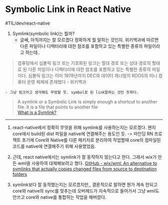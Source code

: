 # Symbolic Link in React Native 
#TIL/dev/react-native

1. Symlink(symbolic link)는 뭘까? 
	- 글쎄, 아직까지는 잘 모르겠다 정확하게 뭘 말하는 것인지. 위키백과에 따르면 다른 파일이나 디렉터리에 대한 참조를 포함하고 있는 특별한 종류의 파일이라고 하는데.. 

> 컴퓨팅에서 심볼릭 링크 또는 기호화된 링크는 절대 경로 또는 상대 경로의 형태로 된 다른 파일이나 디렉터리에 대한 참조를 포함하고 있는 특별한 종류의 파일이다. 심볼릭 링크는 이미 1978년까지 DEC와 데이터 제너럴의 RDOS의 미니 컴퓨터 운영 체제에 존재했다 - 위키백과   

	- 그냥 링크라고 생각해도 무방할 듯. symbol로 된 link말하는 것인 듯하다. 
> A symlink or a Symbolic Link is simply enough a shortcut to another file. It is a file that points to another file  
[What is a Symlink?](https://devdojo.com/tutorials/what-is-a-symlink)

- - - -

1. react-native에서 정확히 무엇을 위해 symlink를 사용하는지는 모르겠다. 왠지 core에서 build된 dist 파일을 native에 연결해주는 용도인 듯. 
-> 마인딩 RN 프로젝트 초기에 Core와 Native를 다른 패키지로 분리하여 작업할때 core의 컴파일된 코드를 native에 연결해주기 위해 사용했었음. 

2. 근데, react native에서는 symlink가 잘 동작하지 않는다고 한다. 그래서 wix가 만든 wml을 사용하여 대체해보려고 했다. 
[GitHub - wix/wml: An alternative to symlinks that actually copies changed files from source to destination folders](https://github.com/wix/wml)

3. symlink보다 잘 동작했는지는 모르겠지만,, 결론적으로  말하면 뭔가 계속 안되고 core와 native의 sync를 맞추는데 오버헤드가 지속적으로 들어가서 그냥 wml도 안쓰고 core와 native를 통합하는 작업을 해버렸다. 